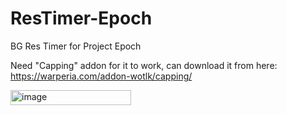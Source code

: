 # ResTimer-Epoch
BG Res Timer for Project Epoch

Need "Capping" addon for it to work, can download it from here: https://warperia.com/addon-wotlk/capping/

<img width="193" height="24" alt="image" src="https://github.com/user-attachments/assets/fbebe2a0-e880-42c0-861e-5af0743445bf" />
